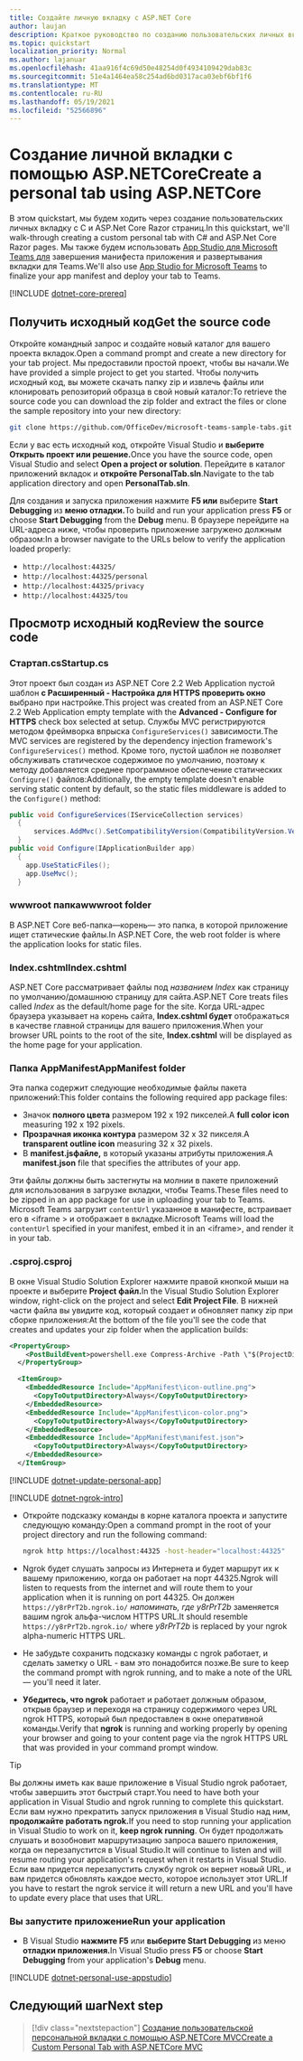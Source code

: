 ```yaml
---
title: Создайте личную вкладку с ASP.NET Core
author: laujan
description: Краткое руководство по созданию пользовательских личных вкладку с ASP.NET Core.
ms.topic: quickstart
localization_priority: Normal
ms.author: lajanuar
ms.openlocfilehash: 41aa916f4c69d50e48254d0f4934109429dab83c
ms.sourcegitcommit: 51e4a1464ea58c254ad6bd0317aca03ebf6bf1f6
ms.translationtype: MT
ms.contentlocale: ru-RU
ms.lasthandoff: 05/19/2021
ms.locfileid: "52566896"
---
```

# <a name="create-a-personal-tab-using-aspnetcore"></a><span data-ttu-id="fbd1a-103">Создание личной вкладки с помощью ASP.NETCore</span><span class="sxs-lookup"><span data-stu-id="fbd1a-103">Create a personal tab using ASP.NETCore</span></span>

<span data-ttu-id="fbd1a-104">В этом quickstart, мы будем ходить через создание пользовательских личных вкладку с C и ASP.Net Core Razor страниц.</span><span class="sxs-lookup"><span data-stu-id="fbd1a-104">In this quickstart, we'll walk-through creating a custom personal tab with C# and ASP.Net Core Razor pages.</span></span> <span data-ttu-id="fbd1a-105">Мы также будем использовать [App Studio для Microsoft Teams для](~/concepts/build-and-test/app-studio-overview.md) завершения манифеста приложения и развертывания вкладки для Teams.</span><span class="sxs-lookup"><span data-stu-id="fbd1a-105">We'll also use [App Studio for Microsoft Teams](~/concepts/build-and-test/app-studio-overview.md) to finalize your app manifest and deploy your tab to Teams.</span></span>

[!INCLUDE [dotnet-core-prereq](~/includes/tabs/dotnet-core-prereq.md)]

## <a name="get-the-source-code"></a><span data-ttu-id="fbd1a-106">Получить исходный код</span><span class="sxs-lookup"><span data-stu-id="fbd1a-106">Get the source code</span></span>

<span data-ttu-id="fbd1a-107">Откройте командный запрос и создайте новый каталог для вашего проекта вкладок.</span><span class="sxs-lookup"><span data-stu-id="fbd1a-107">Open a command prompt and create a new directory for your tab project.</span></span> <span data-ttu-id="fbd1a-108">Мы предоставили простой проект, чтобы вы начали.</span><span class="sxs-lookup"><span data-stu-id="fbd1a-108">We have provided a simple project to get you started.</span></span> <span data-ttu-id="fbd1a-109">Чтобы получить исходный код, вы можете скачать папку zip и извлечь файлы или клонировать репозиторий образца в свой новый каталог:</span><span class="sxs-lookup"><span data-stu-id="fbd1a-109">To retrieve the source code you can download the zip folder and extract the files or clone the sample repository into your new directory:</span></span>

```bash
git clone https://github.com/OfficeDev/microsoft-teams-sample-tabs.git
```

<span data-ttu-id="fbd1a-110">Если у вас есть исходный код, откройте Visual Studio и **выберите Открыть проект или решение.**</span><span class="sxs-lookup"><span data-stu-id="fbd1a-110">Once you have the source code, open Visual Studio and select **Open a project or solution**.</span></span> <span data-ttu-id="fbd1a-111">Перейдите в каталог приложений вкладок и **откройте PersonalTab.sln**.</span><span class="sxs-lookup"><span data-stu-id="fbd1a-111">Navigate to the tab application directory and open **PersonalTab.sln**.</span></span>

<span data-ttu-id="fbd1a-112">Для создания и запуска приложения нажмите **F5 или** выберите **Start Debugging** из **меню отладки.**</span><span class="sxs-lookup"><span data-stu-id="fbd1a-112">To build and run your application press **F5** or choose **Start Debugging** from the **Debug** menu.</span></span> <span data-ttu-id="fbd1a-113">В браузере перейдите на URL-адреса ниже, чтобы проверить приложение загружено должным образом:</span><span class="sxs-lookup"><span data-stu-id="fbd1a-113">In a browser navigate to the URLs below to verify the application loaded properly:</span></span>

- `http://localhost:44325/`
- `http://localhost:44325/personal`
- `http://localhost:44325/privacy`
- `http://localhost:44325/tou`

## <a name="review-the-source-code"></a><span data-ttu-id="fbd1a-114">Просмотр исходный код</span><span class="sxs-lookup"><span data-stu-id="fbd1a-114">Review the source code</span></span>

### <a name="startupcs"></a><span data-ttu-id="fbd1a-115">Стартап.cs</span><span class="sxs-lookup"><span data-stu-id="fbd1a-115">Startup.cs</span></span>

<span data-ttu-id="fbd1a-116">Этот проект был создан из ASP.NET Core 2.2 Web Application пустой шаблон **с Расширенный - Настройка для HTTPS проверить окно** выбрано при настройке.</span><span class="sxs-lookup"><span data-stu-id="fbd1a-116">This project was created from an ASP.NET Core 2.2 Web Application empty template with the **Advanced - Configure for HTTPS** check box selected at setup.</span></span> <span data-ttu-id="fbd1a-117">Службы MVC регистрируются методом фреймворка впрыска `ConfigureServices()` зависимости.</span><span class="sxs-lookup"><span data-stu-id="fbd1a-117">The MVC services are registered by the dependency injection framework's `ConfigureServices()` method.</span></span> <span data-ttu-id="fbd1a-118">Кроме того, пустой шаблон не позволяет обслуживать статическое содержимое по умолчанию, поэтому к методу добавляется среднее программное обеспечение статических `Configure()` файлов:</span><span class="sxs-lookup"><span data-stu-id="fbd1a-118">Additionally, the empty template doesn't enable serving static content by default, so the static files middleware is added to the `Configure()` method:</span></span>

```csharp
public void ConfigureServices(IServiceCollection services)
  {
      services.AddMvc().SetCompatibilityVersion(CompatibilityVersion.Version_2_2);
  }
public void Configure(IApplicationBuilder app)
  {
    app.UseStaticFiles();
    app.UseMvc();
  }
```

### <a name="wwwroot-folder"></a><span data-ttu-id="fbd1a-119">wwwroot папка</span><span class="sxs-lookup"><span data-stu-id="fbd1a-119">wwwroot folder</span></span>

<span data-ttu-id="fbd1a-120">В ASP.NET Core веб-папка—корень— это папка, в которой приложение ищет статические файлы.</span><span class="sxs-lookup"><span data-stu-id="fbd1a-120">In ASP.NET Core, the web root folder is where the application looks for static files.</span></span>

### <a name="indexcshtml"></a><span data-ttu-id="fbd1a-121">Index.cshtml</span><span class="sxs-lookup"><span data-stu-id="fbd1a-121">Index.cshtml</span></span>

<span data-ttu-id="fbd1a-122">ASP.NET Core рассматривает файлы под *названием Index* как страницу по умолчанию/домашнюю страницу для сайта.</span><span class="sxs-lookup"><span data-stu-id="fbd1a-122">ASP.NET Core treats files called *Index* as the default/home page for the site.</span></span> <span data-ttu-id="fbd1a-123">Когда URL-адрес браузера указывает на корень сайта, **Index.cshtml будет** отображаться в качестве главной страницы для вашего приложения.</span><span class="sxs-lookup"><span data-stu-id="fbd1a-123">When your browser URL points to the root of the site, **Index.cshtml** will be displayed as the home page for your application.</span></span>

### <a name="appmanifest-folder"></a><span data-ttu-id="fbd1a-124">Папка AppManifest</span><span class="sxs-lookup"><span data-stu-id="fbd1a-124">AppManifest folder</span></span>

<span data-ttu-id="fbd1a-125">Эта папка содержит следующие необходимые файлы пакета приложений:</span><span class="sxs-lookup"><span data-stu-id="fbd1a-125">This folder contains the following required app package files:</span></span>

- <span data-ttu-id="fbd1a-126">Значок **полного цвета** размером 192 х 192 пикселей.</span><span class="sxs-lookup"><span data-stu-id="fbd1a-126">A **full color icon** measuring 192 x 192 pixels.</span></span>
- <span data-ttu-id="fbd1a-127">**Прозрачная иконка контура** размером 32 х 32 пикселя.</span><span class="sxs-lookup"><span data-stu-id="fbd1a-127">A **transparent outline icon** measuring 32 x 32 pixels.</span></span>
- <span data-ttu-id="fbd1a-128">В **manifest.jsфайле,** в который указаны атрибуты приложения.</span><span class="sxs-lookup"><span data-stu-id="fbd1a-128">A **manifest.json** file that specifies the attributes of your app.</span></span>

<span data-ttu-id="fbd1a-129">Эти файлы должны быть застегнуты на молнии в пакете приложений для использования в загрузке вкладки, чтобы Teams.</span><span class="sxs-lookup"><span data-stu-id="fbd1a-129">These files need to be zipped in an app package for use in uploading your tab to Teams.</span></span> <span data-ttu-id="fbd1a-130">Microsoft Teams загрузит `contentUrl` указанное в манифесте, встраивает его в <iframe \> и отображает в вкладке.</span><span class="sxs-lookup"><span data-stu-id="fbd1a-130">Microsoft Teams will load the `contentUrl` specified in your manifest, embed it in an <iframe\>, and render it in your tab.</span></span>

### <a name="csproj"></a><span data-ttu-id="fbd1a-131">.csproj</span><span class="sxs-lookup"><span data-stu-id="fbd1a-131">.csproj</span></span>

<span data-ttu-id="fbd1a-132">В окне Visual Studio Solution Explorer нажмите правой кнопкой мыши на проекте и выберите **Project файл.**</span><span class="sxs-lookup"><span data-stu-id="fbd1a-132">In the Visual Studio Solution Explorer window, right-click on the project and select **Edit Project File**.</span></span> <span data-ttu-id="fbd1a-133">В нижней части файла вы увидите код, который создает и обновляет папку zip при сборке приложения:</span><span class="sxs-lookup"><span data-stu-id="fbd1a-133">At the bottom of the file you'll see the code that creates and updates your zip folder when the application builds:</span></span>

```xml
<PropertyGroup>
    <PostBuildEvent>powershell.exe Compress-Archive -Path \"$(ProjectDir)AppManifest\*\" -DestinationPath \"$(TargetDir)tab.zip\" -Force</PostBuildEvent>
  </PropertyGroup>

  <ItemGroup>
    <EmbeddedResource Include="AppManifest\icon-outline.png">
      <CopyToOutputDirectory>Always</CopyToOutputDirectory>
    </EmbeddedResource>
    <EmbeddedResource Include="AppManifest\icon-color.png">
      <CopyToOutputDirectory>Always</CopyToOutputDirectory>
    </EmbeddedResource>
    <EmbeddedResource Include="AppManifest\manifest.json">
      <CopyToOutputDirectory>Always</CopyToOutputDirectory>
    </EmbeddedResource>
  </ItemGroup>
```

[!INCLUDE  [dotnet-update-personal-app](~/includes/tabs/dotnet-update-personal-app.md)]

[!INCLUDE [dotnet-ngrok-intro](~/includes/tabs/dotnet-ngrok-intro.md)]

- <span data-ttu-id="fbd1a-134">Откройте подсказку команды в корне каталога проекта и запустите следующую команду:</span><span class="sxs-lookup"><span data-stu-id="fbd1a-134">Open a command prompt in the root of your project directory and run the following command:</span></span>

    ```bash
    ngrok http https://localhost:44325 -host-header="localhost:44325"
    ```

- <span data-ttu-id="fbd1a-135">Ngrok будет слушать запросы из Интернета и будет маршрут их к вашему приложению, когда он работает на порт 44325.</span><span class="sxs-lookup"><span data-stu-id="fbd1a-135">Ngrok will listen to requests from the internet and will route them to your application when it is running on port 44325.</span></span>  <span data-ttu-id="fbd1a-136">Он должен `https://y8rPrT2b.ngrok.io/` *напоминать, где y8rPrT2b* заменяется вашим ngrok альфа-числом HTTPS URL.</span><span class="sxs-lookup"><span data-stu-id="fbd1a-136">It should resemble `https://y8rPrT2b.ngrok.io/` where *y8rPrT2b* is replaced by your ngrok alpha-numeric HTTPS URL.</span></span>

- <span data-ttu-id="fbd1a-137">Не забудьте сохранить подсказку команды с ngrok работает, и сделать заметку о URL - вам это понадобится позже.</span><span class="sxs-lookup"><span data-stu-id="fbd1a-137">Be sure to keep the command prompt with ngrok running, and to make a note of the URL — you'll need it later.</span></span>

- <span data-ttu-id="fbd1a-138">**Убедитесь, что ngrok** работает и работает должным образом, открыв браузер и переходя на страницу содержимого через URL ngrok HTTPS, который был предоставлен в окне оперативной команды.</span><span class="sxs-lookup"><span data-stu-id="fbd1a-138">Verify that **ngrok** is running and working properly by opening your browser and going to your content page via the ngrok HTTPS URL that was provided in your command prompt window.</span></span>

>[!TIP]
><span data-ttu-id="fbd1a-139">Вы должны иметь как ваше приложение в Visual Studio ngrok работает, чтобы завершить этот быстрый старт.</span><span class="sxs-lookup"><span data-stu-id="fbd1a-139">You need to have both your application in Visual Studio and ngrok running to complete this quickstart.</span></span> <span data-ttu-id="fbd1a-140">Если вам нужно прекратить запуск приложения в Visual Studio над ним, **продолжайте работать ngrok.**</span><span class="sxs-lookup"><span data-stu-id="fbd1a-140">If you need to stop running your application in Visual Studio to work on it, **keep ngrok running**.</span></span> <span data-ttu-id="fbd1a-141">Он будет продолжать слушать и возобновит маршрутизацию запроса вашего приложения, когда он перезапустится в Visual Studio.</span><span class="sxs-lookup"><span data-stu-id="fbd1a-141">It will continue to listen and will resume routing your application's request when it restarts in Visual Studio.</span></span> <span data-ttu-id="fbd1a-142">Если вам придется перезапустить службу ngrok он вернет новый URL, и вам придется обновлять каждое место, которое использует этот URL.</span><span class="sxs-lookup"><span data-stu-id="fbd1a-142">If you have to restart the ngrok service it will return a new URL and you'll have to update every place that uses that URL.</span></span>

### <a name="run-your-application"></a><span data-ttu-id="fbd1a-143">Вы запустите приложение</span><span class="sxs-lookup"><span data-stu-id="fbd1a-143">Run your application</span></span>

- <span data-ttu-id="fbd1a-144">В Visual Studio **нажмите F5** или **выберите Start Debugging** из меню **отладки приложения.**</span><span class="sxs-lookup"><span data-stu-id="fbd1a-144">In Visual Studio press **F5** or choose **Start Debugging** from your application's **Debug** menu.</span></span>

[!INCLUDE [dotnet-personal-use-appstudio](~/includes/tabs/dotnet-personal-use-appstudio.md)]

## <a name="next-step"></a><span data-ttu-id="fbd1a-145">Следующий шаг</span><span class="sxs-lookup"><span data-stu-id="fbd1a-145">Next step</span></span>

> [!div class="nextstepaction"]
> [<span data-ttu-id="fbd1a-146">Создание пользовательской персональной вкладки с помощью ASP.NETCore MVC</span><span class="sxs-lookup"><span data-stu-id="fbd1a-146">Create a Custom Personal Tab with ASP.NETCore MVC</span></span>](~/tabs/quickstarts/create-personal-tab-dotnet-core-mvc.md)
